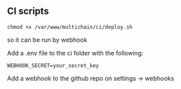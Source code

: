 ## CI scripts

```
chmod +x /var/www/multichain/ci/deploy.sh
```

so it can be run by webhook

Add a .env file to the ci folder with the following:

```
WEBHOOK_SECRET=your_secret_key
```

Add a webhook to the github repo on settings -> webhooks
